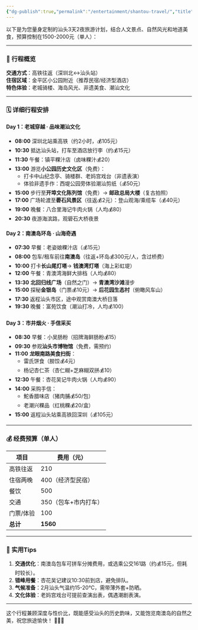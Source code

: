 ```yaml
---
{"dg-publish":true,"permalink":"/entertainment/shantou-travel/","title":"shantou travel"}
---
```


以下是为您量身定制的汕头3天2夜旅游计划，结合人文景点、自然风光和地道美食，预算控制在1500-2000元（单人）：

---
### **📅 行程概览**
**交通方式**：高铁往返（深圳北↔汕头站）  
**住宿区域**：金平区小公园附近（推荐民宿/经济型酒店）  
**特色体验**：老城骑楼、海岛风光、非遗美食、潮汕文化  

---
### **🗓 详细行程安排**
#### **Day 1：老城穿越 · 品味潮汕文化**
- **08:00** 深圳北站乘高铁（约2小时，💰105元）  
- **10:30** 抵达汕头站，打车至酒店放行李（约💰15元）  
- **11:30** 午餐：镇平粿汁店（卤味粿汁💰20）  
- **13:00** 游览**小公园历史文化区**（免费）：  
  - 打卡中山纪念亭、骑楼群、老妈宫戏台（非遗表演）  
  - 体验非遗手作：西堤公园旁体验潮汕剪纸（💰50元）  
- **15:00** 步行至**开埠文化陈列馆**（免费）→ **邮政总局大楼**（复古拍照）  
- **17:00** 广场轮渡至**礐石风景区**（往返💰2元）：登山观海/乘缆车（💰40元）  
- **19:00** 晚餐：八合里海记牛肉火锅（人均💰80）  
- **20:30** 夜游海滨路，观礐石大桥夜景  

#### **Day 2：南澳岛环岛 · 山海奇遇**
- **07:30** 早餐：老姿娘粿汁店（💰15元）  
- **08:00** 包车/租车前往**南澳岛**（往返+环岛💰300元/人，含过桥费）  
- **10:00** 打卡**长山尾灯塔**→ **钱澳湾灯塔**（海上彩虹堤）  
- **12:00** 午餐：青澳湾海鲜大排档（人均💰80）  
- **13:30** **北回归线广场**（自然之门）→ **青澳湾沙滩**漫步  
- **15:00** 探秘**金银岛**（门票💰10元）→ **后花园生态村**（俯瞰风车山）  
- **17:30** 返程汕头市区，途中观赏南澳大桥日落  
- **19:30** 晚餐：富苑饮食（潮汕打冷，人均💰100）  

#### **Day 3：市井烟火 · 手信采买**
- **08:30** 早餐：小吴肠粉（招牌海鲜肠粉💰15）  
- **09:30** 参观**汕头市博物馆**（免费，需预约）  
- **11:00** **龙眼南路美食扫街**：  
  - 雷氏饼食（朥饺💰4元）  
  - 杨记杏仁茶（杏仁糊+芝麻糊双拼💰10）  
- **12:30** 午餐：杏花吴记牛肉火锅（人均💰90）  
- **14:00** 采购手信：  
  - 鮀香腊味店（猪肉脯💰50/包）  
  - 老潮兴粿品（红桃粿💰20/盒）  
- **15:00** 返程汕头站乘高铁回深圳（💰105元）  

---
### **💰 经费预算（单人）**
| 项目       | 费用（元） |
|------------|------------|
| 高铁往返   | 210        |
| 住宿两晚   | 400（经济型民宿） |
| 餐饮       | 500        |
| 交通       | 350（包车+市内打车） |
| 门票/体验  | 100        |
| **总计**   | **1560**   |

---
### **📌 实用Tips**
1. **交通优化**：南澳岛包车可拼车分摊费用，或选乘公交161路（约💰15元，但耗时较长）。  
2. **错峰用餐**：杏花吴记建议10:30前到店，避免排队。  
3. **气候准备**：2月汕头气温约15-20℃，需带薄外套+防晒。  
4. **文化体验**：老妈宫戏台可提前查演出表，偶遇潮剧表演。  

---
这个行程兼顾深度与性价比，既能感受汕头的历史韵味，又能饱览南澳岛的自然之美，祝您旅途愉快！ 🚄🌊🍲